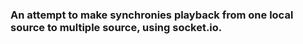 ### An attempt to make synchronies playback from one local source to multiple source, using socket.io.
